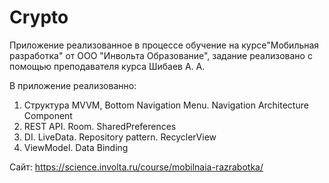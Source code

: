 # Crypto
Приложение реализованное в процессе обучение на курсе"Мобильная разработка" от ООО "Инвольта Образование", задание реализовано с помощью преподавателя курса Шибаев
А. А. 

В приложение реализованно:
1) Структура MVVM, Bottom Navigation Menu. Navigation Architecture Component
2)  REST API. Room. SharedPreferences
3) DI. LiveData. Repository pattern. RecyclerView
4) ViewModel. Data Binding

Сайт:
https://science.involta.ru/course/mobilnaia-razrabotka/
